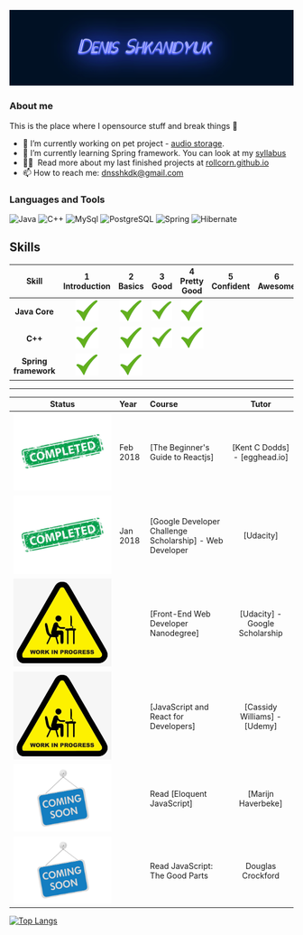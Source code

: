 <!--
**Rollcorn/Rollcorn** is a ✨ _special_ ✨ repository because its `README.md` (this file) appears on your GitHub profile.


- ⚡ Fun fact: ...
-->

![Header](https://github.com/Rollcorn/Rollcorn/blob/main/assets/scene.png)

### About me

This is the place where I opensource stuff and break things :rofl:

- 🔭 I’m currently working on pet project - [audio storage](https://github.com/Rollcorn/spring-project).
- 🌱 I’m currently learning Spring framework. You can look at my [syllabus](https://docs.google.com/spreadsheets/d/11FlKZ0HRSQCDVSGVtglLY5rEkbltWyGg5sHI2Axvxrc/edit#gid=0)
- 👨‍💻 &nbsp;Read more about my last finished projects at [rollcorn.github.io](https://rollcorn.github.io./)
- 📫 How to reach me: dnsshkdk@gmail.com

### Languages and Tools

![Java](https://img.shields.io/badge/-Java-090909?style=for-the-badge&logo=Java&logoColor=ff9129) 
![C++](https://img.shields.io/badge/-C++-090909?style=for-the-badge&logo=C%2b%2b&logoColor=36a8ff)
![MySql](https://img.shields.io/badge/-MySQL-090909?style=for-the-badge&logo=mysql&logoColor=ffed)
![PostgreSQL](https://img.shields.io/badge/-PostgreSQL-090909?style=for-the-badge&logo=PostgreSQL&logoColor=ffed)
![Spring](https://img.shields.io/badge/-Spring-090909?style=for-the-badge&logo=Spring&logoColor=36ff70)
![Hibernate](https://img.shields.io/badge/-Hibernate-090909?style=for-the-badge&logo=Hibernate&logoColor=ffca89)



## Skills

[done]: https://github.com/Rollcorn/Rollcorn/blob/main/assets/ldone.png "Done"


|               Skill              | 1<br>Introduction | 2<br>Basics   | 3<br>Good     | 4<br>Pretty Good | 5<br>Confident | 6<br>Awesome    |
|:--------------------------------:|:-----------------:|:-------------:|:-------------:|:----------------:|:--------------:|:---------------:|
|**Java Core**                     | ![done][done]|![done][done]|![done][done]|![done][done]|                |                 |
|**C++**                           | ![done][done]|![done][done]|![done][done]|![done][done]|                |                 |
|**Spring framework**              | ![done][done]|![done][done]|               |                  |                |                 |


----

[Completed]: https://github.com/Rollcorn/Rollcorn/blob/main/assets/completed.png "Completed"
[In Progress]: https://github.com/Rollcorn/Rollcorn/blob/main/assets/inprogress.png "In Progress"
[Soon]: https://github.com/Rollcorn/Rollcorn/blob/main/assets/comingsoon.png "Soon"

|            Status           |   Year   | Course                                                          |                Tutor                        |
|:---------------------------:|:---------|:----------------------------------------------------------------|:-------------------------------------------:|
| ![Completed][Completed]| Feb 2018 | [The Beginner's Guide to Reactjs]                               | [Kent C Dodds] - [egghead.io]               |
| ![Completed][Completed]| Jan 2018 | [Google Developer Challenge Scholarship] - Web Developer        | [Udacity]                                   |
| ![In Progress][In Progress] |          | [Front-End Web Developer Nanodegree]                            | [Udacity] - Google Scholarship              |
| ![In Progress][In Progress] |          | [JavaScript and React for Developers]                           | [Cassidy Williams] - [Udemy]                |
| ![Soon][Soon]               |          | Read [Eloquent JavaScript]                                      | [Marijn Haverbeke]                          |
| ![Soon][Soon]               |          | Read JavaScript: The Good Parts                                 | Douglas Crockford                           |


[//]: # (Reference links to courses)

[![Top Langs](https://github-readme-stats.vercel.app/api/top-langs/?username=rollcorn)](https://github.com/anuraghazra/github-readme-stats)
